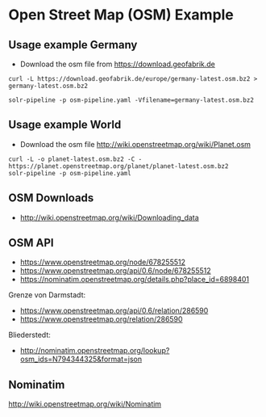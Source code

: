 # Open Street Map (OSM) Example



## Usage example Germany
- Download the osm file from https://download.geofabrik.de

````
curl -L https://download.geofabrik.de/europe/germany-latest.osm.bz2 > germany-latest.osm.bz2

solr-pipeline -p osm-pipeline.yaml -Vfilename=germany-latest.osm.bz2
````

## Usage example World
- Download the osm file http://wiki.openstreetmap.org/wiki/Planet.osm

````
curl -L -o planet-latest.osm.bz2 -C - https://planet.openstreetmap.org/planet/planet-latest.osm.bz2
solr-pipeline -p osm-pipeline.yaml

````

## OSM Downloads
- http://wiki.openstreetmap.org/wiki/Downloading_data

## OSM API
- https://www.openstreetmap.org/node/678255512
- https://www.openstreetmap.org/api/0.6/node/678255512
- https://nominatim.openstreetmap.org/details.php?place_id=6898401

Grenze von Darmstadt:
- https://www.openstreetmap.org/api/0.6/relation/286590
- https://www.openstreetmap.org/relation/286590

Bliederstedt:
- http://nominatim.openstreetmap.org/lookup?osm_ids=N794344325&format=json

## Nominatim
http://wiki.openstreetmap.org/wiki/Nominatim